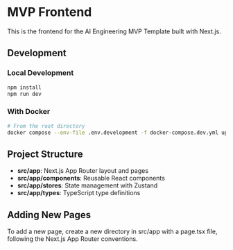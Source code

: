 # MVP Frontend

This is the frontend for the AI Engineering MVP Template built with Next.js.

## Development

### Local Development

```bash
npm install
npm run dev
```

### With Docker

```bash
# From the root directory
docker compose --env-file .env.development -f docker-compose.dev.yml up frontend-dev
```

## Project Structure

- **src/app**: Next.js App Router layout and pages
- **src/app/components**: Reusable React components
- **src/app/stores**: State management with Zustand
- **src/app/types**: TypeScript type definitions

## Adding New Pages

To add a new page, create a new directory in src/app with a page.tsx file, following the Next.js App Router conventions.
